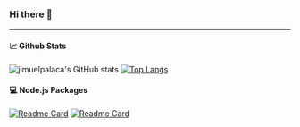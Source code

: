 ### Hi there 👋

---

#### 📈 Github Stats


![jimuelpalaca's GitHub stats](https://github-readme-stats.vercel.app/api?username=jimuelpalaca&show_icons=true&theme=gruvbox&line_height=20)
[![Top Langs](https://github-readme-stats.vercel.app/api/top-langs/?username=jimuelpalaca&layout=compact&theme=gruvbox)](https://github.com/anuraghazra/github-readme-stats)
<br />

#### 💻 Node.js Packages
[![Readme Card](https://github-readme-stats.vercel.app/api/pin/?username=whitecloakph&repo=nestjs-passport-firebase&theme=gruvbox)](https://github.com/whitecloakph/nestjs-passport-firebase)
[![Readme Card](https://github-readme-stats.vercel.app/api/pin/?username=jimuelpalaca&repo=str&theme=gruvbox&show_owner=true)](https://github.com/jimuelpalaca/str)


